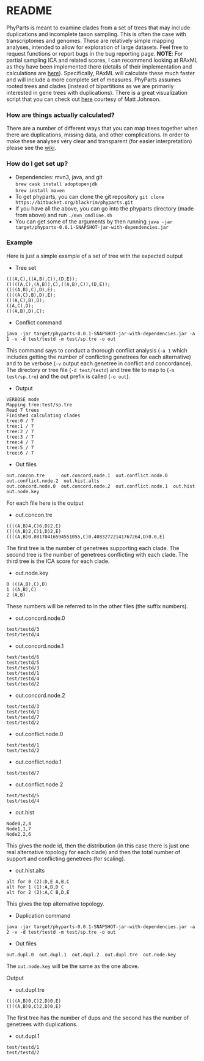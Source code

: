 # README #

PhyParts is meant to examine clades from a set of trees that may include
duplications and incomplete taxon sampling. This is often the case with
transcriptomes and genomes. These are relatively simple mapping analyses, intended to allow for exploration of large datasets. Feel free to request functions or report bugs in the bug reporting page. **NOTE**: For partial sampling ICA and related 
scores, I can recommend looking at RAxML as they have been implemented 
there (details of their implementation and calculations are [here](http://biorxiv.org/content/biorxiv/early/2015/07/06/022053.full.pdf)). 
Specifically, RAxML will calculate these much faster and will include a 
more complete set of measures. PhyParts assumes rooted trees and clades
(instead of bipartitions as we are primarily interested in gene trees 
with duplications). There is a great visualization script that you can 
check out [here](https://github.com/mossmatters/MJPythonNotebooks/blob/master/PhyParts_PieCharts.ipynb) courtesy of Matt Johnson. 

### How are things actually calculated? ###
There are a number of different ways that you can map trees together when there are duplications, missing data, and other complications. In order to make these analyses very clear and transparent (for easier interpretation) please see the [wiki](https://bitbucket.org/blackrim/phyparts/wiki/). 
 

### How do I get set up? ###

* Dependencies: mvn3, java, and git  
`brew cask install adoptopenjdk`  
 `brew install maven`  
* To get phyparts, you can clone the git repository `git clone https://bitbucket.org/blackrim/phyparts.git`
* If you have all the above, you can go into the phyparts directory (made from above) and run `./mvn_cmdline.sh`
* You can get some of the arguments by then running `java -jar target/phyparts-0.0.1-SNAPSHOT-jar-with-dependencies.jar`

### Example ###

Here is just a simple example of a set of tree with the expected output

* Tree set
```
(((A,C),((A,B),C)),(D,E));
(((((A,C),(A,B)),C),((A,B),C)),(D,E));
((((A,B),C),D),E);
((((A,C),B),D),E);
(((A,C),B),D);
((A,C),D);
(((A,B),D),C);
```

* Conflict command
```
java -jar target/phyparts-0.0.1-SNAPSHOT-jar-with-dependencies.jar -a 1 -v -d test/testd -m test/sp.tre -o out
```
This command says to conduct a thorough conflict analysis (`-a 1` which includes getting the number of conflicting genetrees for each alternative) and to be verbose (`-v` output each genetree in conflict and concordance). The directory or tree file (`-d test/testd`) and tree file to map to (`-m test/sp.tre`) and the out prefix is called (`-o out`). 

* Output
```
VERBOSE mode
Mapping tree:test/sp.tre
Read 7 trees
Finished calculating clades
tree:0 / 7
tree:1 / 7
tree:2 / 7
tree:3 / 7
tree:4 / 7
tree:5 / 7
tree:6 / 7
```

* Out files
```
out.concon.tre      out.concord.node.1  out.conflict.node.0  out.conflict.node.2  out.hist.alts
out.concord.node.0  out.concord.node.2  out.conflict.node.1  out.hist             out.node.key
```

For each file here is the output

* out.concon.tre
```
((((A,B)4,C)6,D)2,E)
((((A,B)2,C)1,D)2,E)
((((A,B)0.08170416594551055,C)0.40832722141767264,D)0.0,E)
```
The first tree is the number of genetrees supporting each clade. The second tree is the number of genetrees conflicting with each clade. The third tree is the ICA score for each clade.

* out.node.key
```
0 (((A,B),C),D)
1 ((A,B),C)
2 (A,B)
```
These numbers will be referred to in the other files (the suffix numbers).

* out.concord.node.0

```
test/testd/3
test/testd/4
```
* out.concord.node.1
```
test/testd/6
test/testd/5
test/testd/3
test/testd/1
test/testd/4
test/testd/2
```
* out.concord.node.2
```
test/testd/3
test/testd/1
test/testd/7
test/testd/2
```
* out.conflict.node.0
```
test/testd/1
test/testd/2
```
* out.conflict.node.1
```
test/testd/7
```
* out.conflict.node.2
```
test/testd/5
test/testd/4
```

* out.hist
```
Node0,2,4
Node1,1,7
Node2,2,6
```
This gives the node id, then the distribution (in this case there is just one real alternative topology for each clade) and then the total number of support and conflicting genetrees (for scaling). 

* out.hist.alts
```
alt for 0 (2):D,E A,B,C
alt for 1 (1):A,B,D C
alt for 2 (2):A,C B,D,E
```
This gives the top alternative topology.

* Duplication command
```
java -jar target/phyparts-0.0.1-SNAPSHOT-jar-with-dependencies.jar -a 2 -v -d test/testd -m test/sp.tre -o out
```

* Out files
```
out.dupl.0  out.dupl.1  out.dupl.2  out.dupl.tre  out.node.key
```

The `out.node.key` will be the same as the one above.

Output

* out.dupl.tre
```
((((A,B)0,C)2,D)0,E)
((((A,B)0,C)2,D)0,E)
```
The first tree has the number of dups and the second has the number of genetrees with duplications.

* out.dupl.1
```
test/testd/1
test/testd/2
```